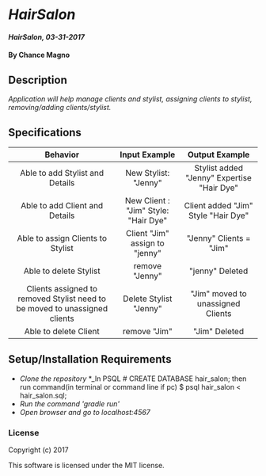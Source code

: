 # _HairSalon_

#### _HairSalon, 03-31-2017_

#### By Chance Magno

## Description
_Application will help manage clients and stylist, assigning clients to stylist, removing/adding clients/stylist._


## Specifications

| Behavior                   | Input Example     | Output Example    |
|:---:|:---:|:---:|
| Able to add Stylist and Details|New Stylist: "Jenny"| Stylist added "Jenny" Expertise "Hair Dye"|
|Able to add Client and Details |New Client : "Jim" Style: "Hair Dye"|Client added "Jim" Style "Hair Dye" |
|Able to assign Clients to Stylist|Client "Jim" assign to "jenny"|"Jenny" Clients = "Jim"|
|Able to delete Stylist|remove "Jenny"|"jenny" Deleted|
Clients assigned to removed Stylist need to be moved to unassigned clients|Delete Stylist "Jenny"|"Jim" moved to unassigned Clients|
|Able to delete Client|remove "Jim"|"Jim" Deleted|



## Setup/Installation Requirements

* _Clone the repository_
*_In PSQL # CREATE DATABASE hair_salon; then run command(in terminal or command line if pc) $ psql hair_salon < hair_salon.sql;
* _Run the command 'gradle run'_
* _Open browser and go to localhost:4567_


### License

Copyright (c) 2017

This software is licensed under the MIT license.
